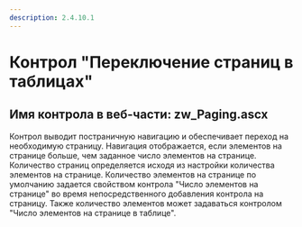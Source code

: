 ```yaml
---
description: 2.4.10.1
---
```


# Контрол "Переключение страниц в таблицах"

## Имя контрола в веб-части: zw\_Paging.ascx

Контрол выводит постраничную навигацию и обеспечивает переход на необходимую страницу. Навигация отображается, если элементов на странице больше, чем заданное число элементов на странице. Количество страниц определяется исходя из настройки количества элементов на странице. Количество элементов на странице по умолчанию задается свойством контрола "Число элементов на странице" во время непосредственного добавления контрола на страницу. Также количество элементов может задаваться контролом "Число элементов на странице в таблице".


